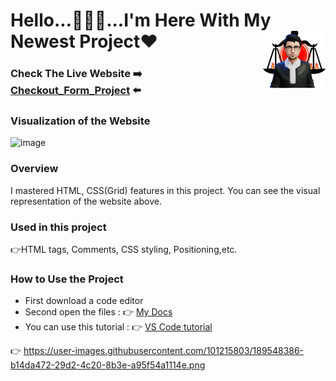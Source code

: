 # Hello...🙋🏻‍♂️...I'm Here With My Newest Project❤<img align="right" src="https://github.com/Muka6363/PROJELER_MK/blob/main/Images/avatar_2-removebg-preview.png"  width="100px">
### Check The Live Website :arrow_right: [Checkout_Form_Project](https://muka6363.github.io/PROJELER_MK/11.Checkout_Form/index.html) :arrow_left:
### Visualization of the Website
![image](https://user-images.githubusercontent.com/101215803/189548386-b14da472-29d2-4c20-8b3e-a95f54a1114e.png)


### Overview
I mastered HTML, CSS(Grid) features in this project. You can see the visual representation of the website above.
### Used in this project
:point_right:HTML tags, Comments, CSS styling, Positioning,etc.
### How to Use the Project
+ First download a code editor
+ Second open the files : :point_right: [My Docs](https://muka6363.github.io/PROJELER_MK/11.Checkout_Form/index.html)
+ You can use this tutorial : :point_right: [VS Code tutorial](https://www.youtube.com/watch?v=fJEbVCrEMSE)

:point_right: https://user-images.githubusercontent.com/101215803/189548386-b14da472-29d2-4c20-8b3e-a95f54a1114e.png
